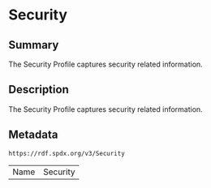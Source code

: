 <!-- Automatically generated by spec-parser v2.0.0 on 2024-01-26T22:18:46.241893+00:00 -->
<!-- SPDX-License-Identifier: Community-Spec-1.0 -->

# Security

## Summary

The Security Profile captures security related information.


## Description

The Security Profile captures security related information.


## Metadata

`https://rdf.spdx.org/v3/Security`


| | |
|---|---|
| Name | Security |



